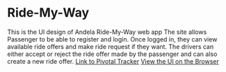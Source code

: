 # Ride-My-Way
This is the UI design of Andela Ride-My-Way web app
The site allows Passenger to be able to register and login. Once logged in, they can view available ride offers and make ride request if they want.
The drivers can either accept or reject the ride offer made by the passenger and can also create a new ride offer.
[Link to Pivotal Tracker](https://www.pivotaltracker.com/n/projects/2178371)
[View the UI on the Browser](http://collinic.github.io)
